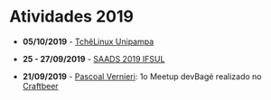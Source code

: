 # Atividades 2019

* **05/10/2019** - [TchêLinux Unipampa](https://bage.tchelinux.org)

* **25 - 27/09/2019** - [SAADS 2019 IFSUL](http://www2.bage.ifsul.edu.br/saads2019)

* **21/09/2019** - [Pascoal Vernieri](https://www.linkedin.com/in/pascoal-vernieri-62912023/): 1o Meetup devBagé realizado no [Craftbeer](https://www.google.com/maps/place/R.+Santos+Souza,+243+-+Centro,+Bag%C3%A9+-+RS,+96400-320/@-31.334678,-54.102665,17z/data=!3m1!4b1!4m5!3m4!1s0x9506756b91108e71:0x3783fa2e286852a8!8m2!3d-31.334678!4d-54.102665)